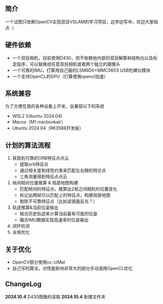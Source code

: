 ## 简介
一个试图只依赖OpenCV实现双目VSLAM的学习项目，边学边写中，欢迎大家指点（

## 硬件依赖
- 一个双目相机，目前使用D430，但不依赖他内部的双目解算和结构光以及标定程序，可以替换成任意双目相机或者两个独立的摄像头
- 一个可靠的IMU，打算用自己画的LSM6D0+MMC5603 USB陀螺仪模块
- 一个支持OpenCL的GPU（打算使用opencl加速）

## 系统兼容
为了方便在我的各种设备上开发，会兼容以下的系统
- WSL2 (Ubuntu 2024.04)
- Macos（M1 macbookair）
- Ubuntu 2024.04（RK3588开发板）

## 计划的算法流程
1. 获取到可靠的ORB特征点点云
    - 提取orb特征点
    - 通过相关度和线性约束来匹配左右眼的特诊点
    - 三角测量得到特征点点云
2. 帧间相对位置推算 & 局部地图构建
    - 匹配帧间的特征点，推算出2帧之间相机的位置变化
    - 标记出两帧可以匹配上的特征点，构建局部地图
    - 剔除不可靠特征点（比如说镜面反光？）
3. 轨迹推算&当前位姿输出
    - 结合历史轨迹来计算当前最有可能的位姿
    - 融合IMU数据实现高速率的位姿输出
4. 闭环检测
5. 全局优化
## 关于优化
- OpenCV部分使用cv::UMat
- 自己写的算法，对性能影响非常大的部分手动调用OpenCL优化

## ChangeLog
**2024.10.4** D430图像的读取
**2024.10.4** 新建文件夹